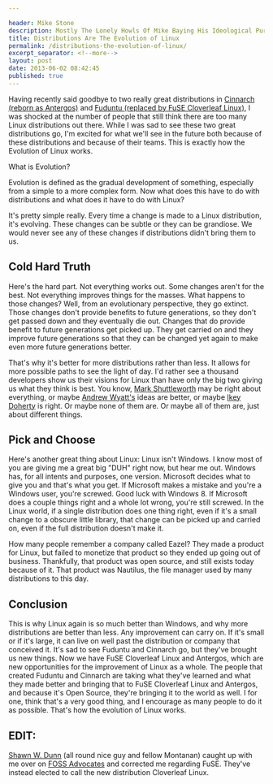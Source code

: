```yaml
---

header: Mike Stone
description: Mostly The Lonely Howls Of Mike Baying His Ideological Purity At The Moon
title: Distributions Are The Evolution of Linux
permalink: /distributions-the-evolution-of-linux/
excerpt_separator: <!--more-->
layout: post
date: 2013-06-02 08:42:45
published: true
---
```



Having recently said goodbye to two really great distributions in [Cinnarch (reborn as Antergos)](http://www.pcworld.com/article/2038739/so-long-cinnamon-cinnarch-linux-is-reborn-as-antergos.html) and [Fuduntu (replaced by FuSE Cloverleaf Linux)](http://www.linuxinsider.com/story/77850.html), I was shocked at the number of people that still think there are too many Linux distributions out there. While I was sad to see these two great distributions go, I'm excited for what we'll see in the future both because of these distributions and because of their teams. This is exactly how the Evolution of Linux works.

<!--more-->

What is Evolution?

Evolution is defined as the gradual development of something, especially from a simple to a more complex form. Now what does this have to do with distributions and what does it have to do with Linux?

It's pretty simple really. Every time a change is made to a Linux distribution, it's evolving. These changes can be subtle or they can be grandiose. We would never see any of these changes if distributions didn't bring them to us.

## Cold Hard Truth

Here's the hard part. Not everything works out. Some changes aren't for the best. Not everything improves things for the masses. What happens to those changes? Well, from an evolutionary perspective, they go extinct. Those changes don't provide benefits to future generations, so they don't get passed down and they eventually die out. Changes that do provide benefit to future generations get picked up. They get carried on and they improve future generations so that they can be changed yet again to make even more future generations better.

That's why it's better for more distributions rather than less. It allows for more possible paths to see the light of day. I'd rather see a thousand developers show us their visions for Linux than have only the big two giving us what they think is best. You know, [Mark Shuttleworth](http://en.wikipedia.org/wiki/Mark_Shuttleworth) may be right about everything, or maybe [Andrew Wyatt's](https://plus.google.com/u/0/112907354751699856958/) ideas are better, or maybe [Ikey Doherty](https://plus.google.com/u/0/107691710289083956125/) is right. Or maybe none of them are. Or maybe all of them are, just about different things.

## Pick and Choose

Here's another great thing about Linux: Linux isn't Windows. I know most of you are giving me a great big "DUH" right now, but hear me out. Windows has, for all intents and purposes, one version. Microsoft decides what to give you and that's what you get. If Microsoft makes a mistake and you're a Windows user, you're screwed. Good luck with Windows 8. If Microsoft does a couple things right and a whole lot wrong, you're still screwed. In the Linux world, if a single distribution does one thing right, even if it's a small change to a obscure little library, that change can be picked up and carried on, even if the full distribution doesn't make it.

How many people remember a company called Eazel? They made a product for Linux, but failed to monetize that product so they ended up going out of business. Thankfully, that product was open source, and still exists today because of it. That product was Nautilus, the file manager used by many distributions to this day.

## Conclusion

This is why Linux again is so much better than Windows, and why more distributions are better than less. Any improvement can carry on. If it's small or if it's large, it can live on well past the distribution or company that conceived it. It's sad to see Fuduntu and Cinnarch go, but they've brought us new things. Now we have FuSE Cloverleaf Linux and Antergos, which are new opportunities for the improvement of Linux as a whole. The people that created Fuduntu and Cinnarch are taking what they've learned and what they made better and bringing that to FuSE Cloverleaf Linux and Antergos, and because it's Open Source, they're bringing it to the world as well. I for one, think that's a very good thing, and I encourage as many people to do it as possible. That's how the evolution of Linux works.

## EDIT:

[Shawn W. Dunn](https://plus.google.com/u/0/102081542720513551297) (all round nice guy and fellow Montanan) caught up with me over on [FOSS Advocates](http://fossadvocates.org) and corrected me regarding FuSE. They've instead elected to call the new distribution Cloverleaf Linux.
